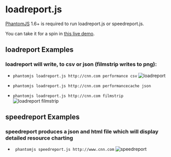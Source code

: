 # loadreport.js
[PhantomJS](http://www.phantomjs.org/) 1.6+ is required to run loadreport.js or speedreport.js.

You can take it for a spin in [this live demo](http://loadreport.wesleyhales.com/report.html).

## loadreport Examples
### loadreport will write, to csv or json (filmstrip writes to png):
* ``` phantomjs loadreport.js http://cnn.com performance csv ```
![loadreport](https://raw.github.com/wesleyhales/loadreport/master/readme/cnn-loadreport.png)
    
* ``` phantomjs loadreport.js http://cnn.com performancecache json ```
    
* ``` phantomjs loadreport.js http://cnn.com filmstrip ``` 
![loadreport filmstrip](https://raw.github.com/wesleyhales/loadreport/master/readme/cnn-filmstrip.png)


## speedreport Examples
### speedreport produces a json and html file which will display detailed resource charting
* ``` phantomjs speedreport.js http://www.cnn.com```
![speedreport](https://raw.github.com/wesleyhales/loadreport/master/readme/speedreport.png)
    

